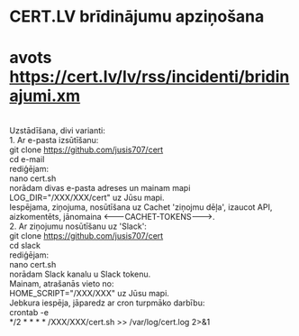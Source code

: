 # CERT.LV brīdinājumu apziņošana
# avots https://cert.lv/lv/rss/incidenti/bridinajumi.xm
</br>Uzstādīšana, divi varianti:
</br>1. Ar e-pasta izsūtīšanu:
</br>git clone https://github.com/jusis707/cert
</br>cd e-mail
</br>rediģējam:
</br>nano cert.sh
</br>norādam divas e-pasta adreses un mainam mapi LOG_DIR="/XXX/XXX/cert" uz Jūsu mapi.
</br>Iespējama, ziņojuma, nosūtīšana uz Cachet 'ziņojmu dēļa', izaucot API, aizkomentēts, jānomaina <---CACHET-TOKENS--->.
</br>2. Ar ziņojumu nosūtīšanu uz 'Slack': 
</br>git clone https://github.com/jusis707/cert
</br>cd slack
</br>rediģējam:
</br>nano cert.sh
</br>norādam Slack kanalu u Slack tokenu.
</br>Mainam, atrašanās vieto no:
</br>HOME_SCRIPT="/XXX/XXX" uz Jūsu mapi.
</br>Jebkura iespēja, jāparedz ar cron turpmāko darbību:
</br>crontab -e
</br>*/2 * * * * /XXX/XXX/cert.sh >> /var/log/cert.log 2>&1
</br>
</br>
</br>

